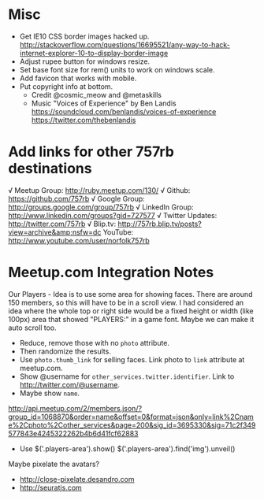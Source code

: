 
# Misc

* Get IE10 CSS border images hacked up.
  http://stackoverflow.com/questions/16695521/any-way-to-hack-internet-explorer-10-to-display-border-image
* Adjust rupee button for windows resize.
* Set base font size for rem() units to work on windows scale.
* Add favicon that works with mobile.
* Put copyright info at bottom. 
  - Credit @cosmic_meow and @metaskills
  - Music "Voices of Experience" by Ben Landis
    https://soundcloud.com/benlandis/voices-of-experience
    https://twitter.com/thebenlandis



# Add links for other 757rb destinations

√ Meetup Group: http://ruby.meetup.com/130/
√ Github: https://github.com/757rb
√ Google Group: http://groups.google.com/group/757rb
√ LinkedIn Group: http://www.linkedin.com/groups?gid=727577
√ Twitter Updates: http://twitter.com/757rb
√ Blip.tv: http://757rb.blip.tv/posts?view=archive&amp;nsfw=dc
  YouTube: http://www.youtube.com/user/norfolk757rb
  


# Meetup.com Integration Notes

Our Players - Idea is to use some area for showing faces. There are around 150 members, so this will have to be in a scroll view. I had considered an idea where the whole top or right side would be a fixed height or width (like 100px) area that showed "PLAYERS:" in a game font. Maybe we can make it auto scroll too.

  * Reduce, remove those with no `photo` attribute.
  * Then randomize the results.
  * Use `photo.thumb_link` for selling faces. Link photo to `link` attribute at meetup.com.
  * Show @username for `other_services.twitter.identifier`. Link to http://twitter.com/@username.
  * Maybe show `name`.

http://api.meetup.com/2/members.json/?group_id=1068870&order=name&offset=0&format=json&only=link%2Cname%2Cphoto%2Cother_services&page=200&sig_id=3695330&sig=71c2f349577843e4245322262b4b6d41fcf62883

  * Use 
    $('.players-area').show()
    $('.players-area').find('img').unveil()

Maybe pixelate the avatars?

  * http://close-pixelate.desandro.com
  * http://seuratjs.com
